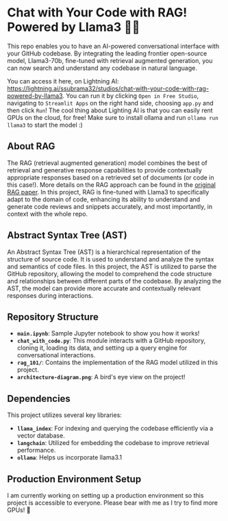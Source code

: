 # Chat with Your Code with RAG! Powered by Llama3 🦙🚀

This repo enables you to have an AI-powered conversational interface with your GitHub codebase. By integrating the leading frontier open-source model, Llama3-70b, fine-tuned with retrieval augmented generation, you can now search and understand any codebase in natural language.

You can access it here, on Lightning AI: https://lightning.ai/ssubrama32/studios/chat-with-your-code-with-rag-powered-by-llama3. You can run it by clicking `Open in Free Studio`, navigating to `Streamlit Apps` on the right hand side, choosing `app.py` and then click `Run`! The cool thing about Lighting AI is that you can easily rent GPUs on the cloud, for free! Make sure to install ollama and run `ollama run llama3` to start the model :)

## About RAG

The RAG (retrieval augmented generation) model combines the best of retrieval and generative response capabilities to provide contextually appropriate responses based on a retrieved set of documents (or code in this case!). More details on the RAG approach can be found in the [original RAG paper](https://arxiv.org/abs/2005.11401). In this project, RAG is fine-tuned with Llama3 to specifically adapt to the domain of code, enhancing its ability to understand and generate code reviews and snippets accurately, and most importantly, in context with the whole repo.

## Abstract Syntax Tree (AST)

An Abstract Syntax Tree (AST) is a hierarchical representation of the structure of source code. It is used to understand and analyze the syntax and semantics of code files. In this project, the AST is utilized to parse the GitHub repository, allowing the model to comprehend the code structure and relationships between different parts of the codebase. By analyzing the AST, the model can provide more accurate and contextually relevant responses during interactions.

## Repository Structure
- **`main.ipynb`**: Sample Jupyter notebook to show you how it works!
- **`chat_with_code.py`**: This module interacts with a GitHub repository, cloning it, loading its data, and setting up a query engine for conversational interactions.
- **`rag_101/`**: Contains the implementation of the RAG model utilized in this project.
- **`architecture-diagram.png`**: A bird's eye view on the project!

## Dependencies

This project utilizes several key libraries:

- **`llama_index`**: For indexing and querying the codebase efficiently via a vector database.
- **`langchain`**: Utilized for embedding the codebase to improve retrieval performance.
- **`ollama`**: Helps us incorporate llama3.1

## Production Environment Setup

I am currently working on setting up a production environment so this project is accessible to everyone. Please bear with me as I try to find more GPUs! 🫡
